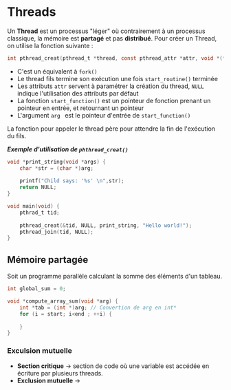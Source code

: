 # Threads

Un **Thread** est un processus "léger" où contrairement à un processus classique, la mémoire est **partagé** et pas **distribué**. Pour créer un Thread, on utilise la fonction suivante :

```c
int pthread_creat(pthread_t *thread, const pthread_attr *attr, void *(*start_routine) (void *), void *arg);
```

* C'est un équivalent à `fork()` 
* Le thread fils termine son exécution une fois `start_routine()` terminée
* Les attributs `attr` servent à paramétrer la création du thread, `NULL` indique l'utilisation des attributs par défaut
* La fonction `start_function()` est un pointeur de fonction prenant un pointeur en entrée, et retournant un pointeur
* L'argument `arg ` est le pointeur d'entrée de `start_function()`

La fonction pour appeler le thread père pour attendre la fin de l'exécution du fils.



***Exemple d'utilisation de `phthread_creat()`***

```c
void *print_string(void *args) {
    char *str = (char *)arg;
    
    printf("Child says: '%s' \n",str);
	return NULL;
}

void main(void) {
    pthrad_t tid;
    
    pthread_creat(&tid, NULL, print_string, "Hello world!");
    pthread_join(tid, NULL);
}
```

## Mémoire partagée

Soit un programme parallèle calculant la somme des éléments d'un tableau.

```c
int global_sum = 0;

void *compute_array_sum(void *arg) {
    int *tab = (int *)arg; // Convertion de arg en int*
    for (i = start; i<end ; ++i) {
        
    }   
}
```

### Exculsion mutuelle

* **Section critique** -> section de code où une variable est accédée en écriture par plusieurs threads.
* **Exclusion mutuelle** ->